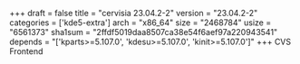 +++
draft = false
title = "cervisia 23.04.2-2"
version = "23.04.2-2"
categories = ['kde5-extra']
arch = "x86_64"
size = "2468784"
usize = "6561373"
sha1sum = "2ffdf5019daa8507ca38e54f6aef97a220943541"
depends = "['kparts>=5.107.0', 'kdesu>=5.107.0', 'kinit>=5.107.0']"
+++
CVS Frontend
